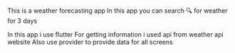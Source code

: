 This is a weather forecasting app
In this app you can search 🔍 for weather for 3 days 

In this app i use flutter</b>
For getting information i used api from weather api website
</b>
Also use provider to provide data for all screens
